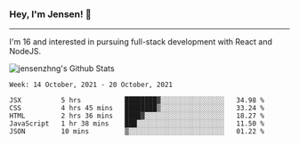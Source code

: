 ### Hey, I'm Jensen! 👋

---

I'm 16 and interested in pursuing full-stack development with React and NodeJS.

![jensenzhng's Github Stats](https://github-readme-stats.vercel.app/api?username=jensenzhng&theme=dark&show_icons=true&count_private=true&include_all_commits=true)

<!--START_SECTION:waka-->
```text
Week: 14 October, 2021 - 20 October, 2021

JSX          5 hrs           ████████▓░░░░░░░░░░░░░░░░   34.98 % 
CSS          4 hrs 45 mins   ████████▒░░░░░░░░░░░░░░░░   33.24 % 
HTML         2 hrs 36 mins   ████▓░░░░░░░░░░░░░░░░░░░░   18.27 % 
JavaScript   1 hr 38 mins    ███░░░░░░░░░░░░░░░░░░░░░░   11.50 % 
JSON         10 mins         ▒░░░░░░░░░░░░░░░░░░░░░░░░   01.22 % 
```
<!--END_SECTION:waka-->

